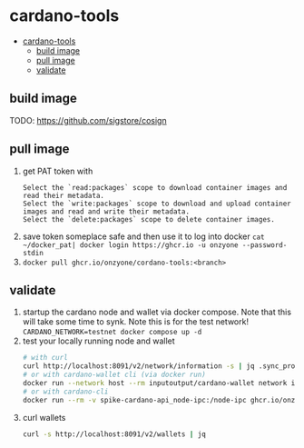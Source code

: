 # cardano-tools

- [cardano-tools](#cardano-tools)
  - [build image](#build-image)
  - [pull image](#pull-image)
  - [validate](#validate)

## build image

TODO: <https://github.com/sigstore/cosign>

## pull image

1. get PAT token with
    ```quote
    Select the `read:packages` scope to download container images and read their metadata.
    Select the `write:packages` scope to download and upload container images and read and write their metadata.
    Select the `delete:packages` scope to delete container images.
    ```
1. save token someplace safe and then use it to log into docker `cat ~/docker_pat| docker login https://ghcr.io -u onzyone --password-stdin`
1. `docker pull ghcr.io/onzyone/cordano-tools:<branch>`

## validate

1. startup the cardano node and wallet via docker compose. Note that this will take some time to synk. Note this is for the test network!
    `CARDANO_NETWORK=testnet docker compose up -d`
1. test your locally running node and wallet
    ```bash
    # with curl
    curl http://localhost:8091/v2/network/information -s | jq .sync_progress
    # or with cardano-wallet cli (via docker run)
    docker run --network host --rm inputoutput/cardano-wallet network information
    # or with cardano-cli
    docker run --rm -v spike-cardano-api_node-ipc:/node-ipc ghcr.io/onzyone/cardano-tools query tip --testnet-magic 1097911063
    ```
1. curl wallets
    ```bash
    curl -s http://localhost:8091/v2/wallets | jq
    ```

